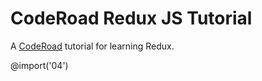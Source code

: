 # CodeRoad Redux JS Tutorial

A [CodeRoad](https://coderoad.github.io) tutorial for learning Redux.

<!-- @import('01') -->
<!-- @import('02') -->
<!-- @import('03') -->
@import('04')
<!-- @import('05') -->
<!-- @import('06') -->
<!-- @import('07') -->
<!-- @import('08') -->
<!-- @import('09') -->
